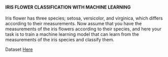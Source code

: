 #### IRIS FLOWER CLASSIFICATION WITH MACHINE LEARNING

Iris flower has three species; setosa, versicolor, and virginica, which differs according to their
measurements. Now assume that you have the measurements of the iris flowers according to
their species, and here your task is to train a machine learning model that can learn from the
measurements of the iris species and classify them.

Dataset [Here](https://www.kaggle.com/datasets/saurabh00007/iriscsv)
